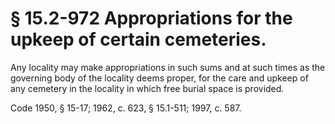 # § 15.2-972 Appropriations for the upkeep of certain cemeteries.

<p>Any locality may make appropriations in such sums and at such times as the governing body of the locality deems proper, for the care and upkeep of any cemetery in the locality in which free burial space is provided.</p><p>Code 1950, § 15-17; 1962, c. 623, § 15.1-511; 1997, c. 587.</p>